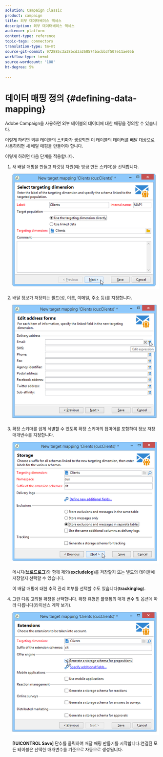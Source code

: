 ```yaml
---
solution: Campaign Classic
product: campaign
title: 외부 데이터베이스 액세스
description: 외부 데이터베이스 액세스
audience: platform
content-type: reference
topic-tags: connectors
translation-type: tm+mt
source-git-commit: 972885c3a38bcd3a260574bacbb3f507e11ae05b
workflow-type: tm+mt
source-wordcount: '188'
ht-degree: 5%

---
```



# 데이터 매핑 정의 {#defining-data-mapping}

Adobe Campaign을 사용하면 외부 테이블의 데이터에 대한 매핑을 정의할 수 있습니다.

이렇게 하려면 외부 테이블의 스키마가 생성되면 이 테이블의 데이터를 배달 대상으로 사용하려면 새 배달 매핑을 만들어야 합니다.

이렇게 하려면 다음 단계를 적용합니다.

1. 새 배달 매핑을 만들고 타깃팅 차원(예: 방금 만든 스키마)을 선택합니다.

   ![](assets/wf_new_mapping_create_fda.png)

1. 배달 정보가 저장되는 필드(성, 이름, 이메일, 주소 등)를 지정합니다.

   ![](assets/wf_new_mapping_define_join.png)

1. 확장 스키마를 쉽게 식별할 수 있도록 확장 스키마의 접미어를 포함하여 정보 저장 매개변수를 지정합니다.

   ![](assets/wf_new_mapping_define_names.png)

   메시지(**브로드로그**)와 함께 제외(**excludelog**)를 저장할지 또는 별도의 테이블에 저장할지 선택할 수 있습니다.

   이 배달 매핑에 대한 추적 관리 여부를 선택할 수도 있습니다(**trackinglog**).

1. 그런 다음 고려될 확장을 선택합니다. 확장 유형은 플랫폼의 매개 변수 및 옵션에 따라 다릅니다(라이센스 계약 보기).

   ![](assets/wf_new_mapping_define_extensions.png)

   **[!UICONTROL Save]** 단추를 클릭하여 배달 매핑 만들기를 시작합니다.연결된 모든 테이블은 선택한 매개변수를 기준으로 자동으로 생성됩니다.
